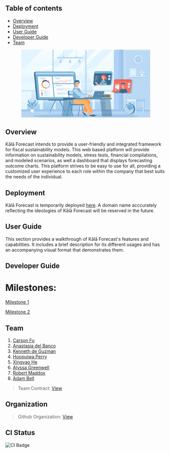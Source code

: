 <!-- # Kālā Forecast -->

## Table of contents

* [Overview](#overview)
* [Deployment](#deployment)
* [User Guide](#user-guide)
* [Developer Guide](#developer-guide)
* [Team](#team)

<div style="width: 80%; margin: 0 auto; text-align: center;">
    <img src="./img/financial-meeting.jpeg" alt="Financial Meeting" style="max-height: 300px;">
</div>

## Overview

Kālā Forecast intends to provide a user-friendly and integrated framework for fiscal sustainability models. This web based platform will provide information on sustainability models, stress tests, financial compilations, and modeled scenarios, as well a dashboard that displays forecasting outcome charts. This platform strives to be easy to use for all, providing a customized user experience to each role within the company that best suits the needs of the individual.

## Deployment

Kālā Forecast is temporarily deployed [here](http://64.23.186.154/). 
A domain name acccurately reflecting the ideologies of Kālā Forecast will be reserved in the future. 

## User Guide

This section provides a walkthrough of Kālā Forecast's features and capabilities. It includes a brief description for its different usages and has an accompanying visual format that demonstrates them. 

## Developer Guide

# Milestones:

[Milestone 1](https://github.com/orgs/kala-forecast/projects/3/views/1)

[Milestone 2](https://github.com/orgs/kala-forecast/projects/5)


## Team 
1. [Carson Fu](https://carsonfu.github.io/)
2. [Anastasia del Banco](https://ana-del-bench.github.io/)
3. [Kenneth de Guzman](https://k-deguz.github.io/)
4. [Hoopuiwa Perry](https://hoopuiwa.github.io/)
5. [Xingyao He](https://xingyao03.github.io/)
6. [Alyssa Greenwell](https://alyssa-greenwell.github.io/)
7. [Robert Maddox](https://robertmaddoxhi.github.io/)
8. [Adam Bell](https://belladam.github.io/)

> Team Contract: [View](https://docs.google.com/document/d/11B2C8RcwiY21vFOJFAc407h_RT3uLW6jFtNIv5lmNeg/edit?tab=t.0)

## Organization

> Github Organization: [View](https://github.com/kala-forecast)

## CI Status

<img src="https://github.com/kala-forecast/kalaforecast/workflows/ci-kala-forecast-production/badge.svg" alt="CI Badge">
